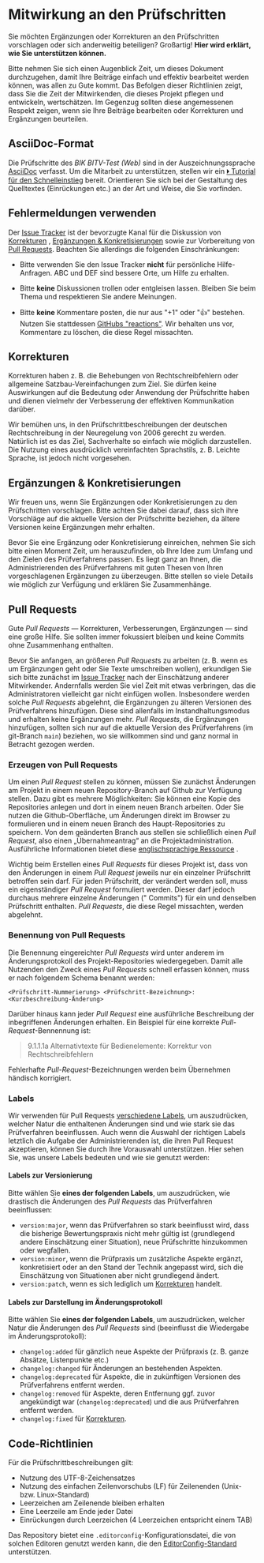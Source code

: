 # Mitwirkung an den Prüfschritten

Sie möchten Ergänzungen oder Korrekturen an den Prüfschritten vorschlagen oder sich anderweitig beteiligen?
Großartig! **Hier wird erklärt, wie Sie unterstützen können.**

Bitte nehmen Sie sich einen Augenblick Zeit, um dieses Dokument durchzugehen, damit
Ihre Beiträge einfach und effektiv
bearbeitet werden können, was allen zu Gute kommt. Das Befolgen dieser Richtlinien zeigt, dass Sie die Zeit der
Mitwirkenden, die dieses Projekt pflegen und entwickeln,
wertschätzen. Im Gegenzug sollten diese angemessenen Respekt zeigen, wenn sie Ihre Beiträge bearbeiten oder Korrekturen
und Ergänzungen beurteilen.

## AsciiDoc-Format

Die Prüfschritte des *BIK BITV-Test (Web)* sind in der Auszeichnungssprache [AsciiDoc](https://asciidoc.org) verfasst.
Um die Mitarbeit zu unterstützen, stellen wir
ein [🞂 Tutorial für den Schnelleinstieg](/support/AsciiDoc/AsciiDoc%20Tutorial.adoc)
bereit.
Orientieren Sie sich bei der Gestaltung des Quelltextes (Einrückungen etc.) an der Art und Weise, die Sie vorfinden.

## Fehlermeldungen verwenden

Der [Issue Tracker](https://github.com/BIK-BITV/BIK-Web-Test/issues) ist der bevorzugte
Kanal für die Diskussion von [Korrekturen](#korrekturen)
, [Ergänzungen & Konkretisierungen](#erg%C3%A4nzungen--konkretisierungen)
sowie zur Vorbereitung von [Pull Requests](#pull-requests). Beachten Sie allerdings die
folgenden Einschränkungen:

* Bitte verwenden Sie den Issue Tracker **nicht** für persönliche Hilfe-Anfragen.
  ABC und DEF sind bessere Orte, um Hilfe zu erhalten.

* Bitte **keine** Diskussionen trollen oder entgleisen lassen. Bleiben Sie beim Thema und respektieren Sie andere
  Meinungen.

* Bitte **keine** Kommentare posten, die nur aus "+1" oder ":thumbsup:" bestehen. Nutzen Sie stattdessen
  [GitHubs "reactions"](https://blog.github.com/2016-03-10-add-reactions-to-pull-requests-issues-and-comments/).
  Wir behalten uns vor, Kommentare zu löschen, die diese Regel missachten.

## Korrekturen

Korrekturen haben z. B. die Behebungen von Rechtschreibfehlern oder allgemeine Satzbau-Vereinfachungen zum Ziel. Sie
dürfen keine Auswirkungen auf die Bedeutung oder Anwendung der Prüfschritte haben und dienen vielmehr der
Verbesserung der effektiven Kommunikation darüber.

Wir bemühen uns, in den Prüfschrittbeschreibungen der deutschen Rechtschreibung
in der
Neuregelung
von 2006 gerecht zu werden. Natürlich ist es das Ziel, Sachverhalte so einfach wie möglich darzustellen. Die Nutzung
eines ausdrücklich vereinfachten Sprachstils, z. B. Leichte Sprache, ist jedoch nicht
vorgesehen.

## Ergänzungen & Konkretisierungen

Wir freuen uns, wenn Sie Ergänzungen oder Konkretisierungen zu den Prüfschritten vorschlagen. Bitte achten Sie dabei
darauf,
dass sich ihre Vorschläge auf die aktuelle Version der Prüfschritte beziehen, da ältere Versionen keine
Ergänzungen mehr erhalten.

Bevor Sie eine Ergänzung oder Konkretisierung einreichen, nehmen Sie sich bitte einen Moment Zeit, um herauszufinden,
ob Ihre Idee zum Umfang und den Zielen des Prüfverfahrens passen. Es liegt ganz an Ihnen, die Administrierenden des
Prüfverfahrens mit guten Thesen von Ihren vorgeschlagenen Ergänzungen zu überzeugen. Bitte stellen so viele Details wie
möglich zur Verfügung und erklären Sie Zusammenhänge.

## Pull Requests

Gute _Pull Requests_ — Korrekturen, Verbesserungen, Ergänzungen — sind eine große Hilfe. Sie sollten immer fokussiert
bleiben und keine Commits ohne Zusammenhang enthalten.

Bevor Sie anfangen, an größeren *Pull Request*s zu arbeiten (z. B. wenn es um Ergänzungen geht oder Sie Texte
umschreiben
wollen), erkundigen Sie sich bitte zunächst
im [Issue Tracker](https://github.com/BIK-BITV/BIK-Web-Test/issues) nach der Einschätzung anderer Mitwirkender.
Andernfalls werden Sie viel Zeit mit etwas
verbringen, das die Administratoren vielleicht gar nicht einfügen wollen.
Insbesondere werden solche _Pull Requests_ abgelehnt, die Ergänzungen zu älteren Versionen des Prüfverfahrens
hinzufügen.
Diese sind allenfalls im Instandhaltungsmodus und erhalten keine Ergänzungen mehr. *Pull Requests*, die Ergänzungen
hinzufügen, sollten sich nur auf die aktuelle Version des Prüfverfahrens (im git-Branch `main`) beziehen, wo sie
willkommen sind und
ganz normal in Betracht gezogen werden.

### Erzeugen von Pull Requests

Um einen *Pull Request* stellen zu können, müssen Sie zunächst Änderungen am Projekt in einem neuen Repository-Branch
auf Github zur Verfügung stellen. Dazu gibt es mehrere Möglichkeiten: Sie können eine Kopie des Repositories anlegen und
dort in einem neuen Branch arbeiten. Oder Sie nutzen die Github-Oberfläche, um Änderungen direkt im Browser zu
formulieren und in einem neuen Branch des Haupt-Repositories zu speichern. Von dem geänderten Branch aus stellen sie
schließlich einen *Pull Request*, also einen „Übernahmeantrag“ an die Projektadministration. Ausführliche Informationen
bietet
diese [englischsprachige Ressource](https://docs.github.com/en/pull-requests/collaborating-with-pull-requests/proposing-changes-to-your-work-with-pull-requests/about-pull-requests)
.

Wichtig beim Erstellen eines *Pull Requests* für dieses Projekt ist, dass von den Änderungen in einem *Pull Request*
jeweils nur
ein einzelner Prüfschritt betroffen sein darf. Für jeden Prüfschritt, der verändert werden soll, muss ein
eigenständiger *Pull Request* formuliert werden. Dieser darf jedoch durchaus mehrere einzelne Änderungen ("
Commits") für ein und denselben Prüfschritt enthalten. *Pull Requests*, die diese Regel missachten, werden abgelehnt.

### Benennung von Pull Requests

Die Benennung eingereichter *Pull Requests* wird unter anderem im Änderungsprotokoll des Projekt-Repositories
wiedergegeben. Damit alle Nutzenden den Zweck eines *Pull Requests* schnell erfassen können, muss er nach folgendem
Schema benannt werden:

```
<Prüfschritt-Nummerierung> <Prüfschritt-Bezeichnung>: <Kurzbeschreibung-Änderung>
```

Darüber hinaus kann jeder *Pull Request* eine ausführliche Beschreibung der inbegriffenen Änderungen erhalten. Ein
Beispiel für eine korrekte *Pull-Request*-Bennennung ist:

> 9.1.1.1a Alternativtexte für Bedienelemente: Korrektur von Rechtschreibfehlern

Fehlerhafte *Pull-Request*-Bezeichnungen werden beim Übernehmen händisch korrigiert.

### Labels

Wir verwenden für Pull Requests [verschiedene Labels](https://github.com/BIK-BITV/BIK-Web-Test/labels), um auszudrücken,
welcher Natur die enthaltenen Änderungen sind und
wie stark sie das Prüfverfahren beeinflussen. Auch wenn die Auswahl der richtigen Labels letztlich die Aufgabe der
Administrierenden ist, die ihren Pull Request akzeptieren, können Sie durch Ihre Vorauswahl unterstützen. Hier sehen
Sie, was unsere Labels bedeuten und wie sie genutzt werden:

#### Labels zur Versionierung

Bitte wählen Sie **eines der folgenden Labels**, um auszudrücken, wie drastisch die Änderungen des *Pull Requests* das
Prüfverfahren beeinflussen:

* `version:major`, wenn das Prüfverfahren so stark beeinflusst wird, dass die bisherige
  Bewertungspraxis nicht mehr gültig ist (grundlegend andere Einschätzung einer
  Situation), neue Prüfschritte hinzukommen oder wegfallen.
* `version:minor`, wenn die Prüfpraxis um zusätzliche Aspekte ergänzt, konkretisiert oder an den Stand der Technik
  angepasst wird, sich die Einschätzung von Situationen aber nicht grundlegend ändert.
* `version:patch`, wenn es sich lediglich um [Korrekturen](#korrekturen) handelt.

#### Labels zur Darstellung im Änderungsprotokoll

Bitte wählen Sie **eines der folgenden Labels**, um auszudrücken, welcher Natur die Änderungen des *Pull Requests*
sind (beeinflusst die Wiedergabe im Änderungsprotokoll):

* `changelog:added` für gänzlich neue Aspekte der Prüfpraxis (z. B. ganze Absätze, Listenpunkte etc.)
* `changelog:changed` für Änderungen an bestehenden Aspekten.
* `changelog:deprecated` für Aspekte, die in zukünftigen Versionen des Prüfverfahrens entfernt werden.
* `changelog:removed` für Aspekte, deren Entfernung ggf. zuvor angekündigt war (`changelog:deprecated`) und die aus
  Prüfverfahren entfernt werden.
* `changelog:fixed` für [Korrekturen](#korrekturen).

## Code-Richtlinien

Für die Prüfschrittbeschreibungen gilt:

* Nutzung des UTF-8-Zeichensatzes
* Nutzung des einfachen Zeilenvorschubs (LF) für Zeilenenden (Unix- bzw. Linux-Standard)
* Leerzeichen am Zeilenende bleiben erhalten
* Eine Leerzeile am Ende jeder Datei
* Einrückungen durch Leerzeichen (4 Leerzeichen entspricht einem TAB)

Das Repository bietet eine `.editorconfig`-Konfigurationsdatei, die von solchen Editoren genutzt werden kann, die
den [EditorConfig-Standard](https://editorconfig.org) unterstützen.
